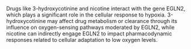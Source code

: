 Drugs like 3-hydroxycotinine and nicotine interact with the gene EGLN2, which plays a significant role in the cellular response to hypoxia. 3-hydroxycotinine may affect drug metabolism or clearance through its influence on oxygen-sensing pathways moderated by EGLN2, while nicotine can indirectly engage EGLN2 to impact pharmacodynamic responses related to cellular adaptation to low oxygen levels.